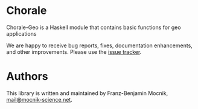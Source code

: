 # Chorale

Chorale-Geo is a Haskell module that contains basic functions for geo applications

We are happy to receive bug reports, fixes, documentation enhancements, and other improvements. Please use the [issue tracker](https://github.com/mocnik-science/chorale-geo/issues).

# Authors

This library is written and maintained by Franz-Benjamin Mocnik, <mail@mocnik-science.net>.
